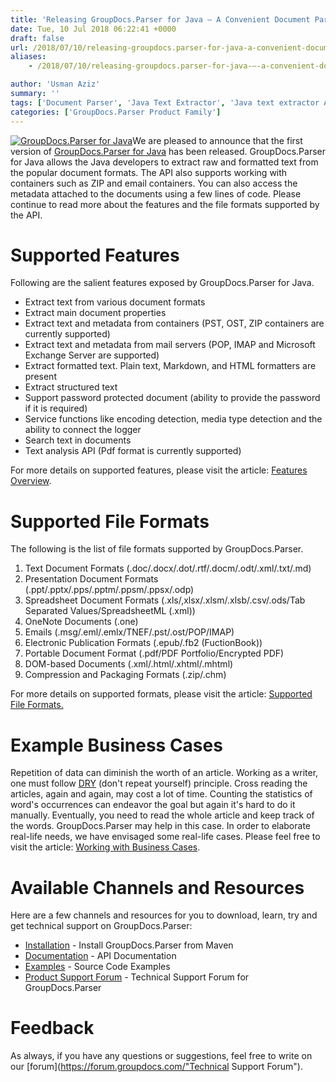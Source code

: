 ```yaml
---
title: 'Releasing GroupDocs.Parser for Java – A Convenient Document Parser API'
date: Tue, 10 Jul 2018 06:22:41 +0000
draft: false
url: /2018/07/10/releasing-groupdocs.parser-for-java-a-convenient-document-parser-api/
aliases:
    - /2018/07/10/releasing-groupdocs.parser-for-java-–-a-convenient-document-parser-api/

author: 'Usman Aziz'
summary: ''
tags: ['Document Parser', 'Java Text Extractor', 'Java text extractor API', 'text extractor API for Java', 'text parser', 'GroupDocs.Parser for Java', 'GroupDocs.Parser for Java Releases']
categories: ['GroupDocs.Parser Product Family']
---
```


[![GroupDocs.Parser for Java](http://blog.groupdocs.com/wp-content/uploads/sites/4/2018/06/groupdocs-parser-java.png)](https://products.groupdocs.com/parser/java)We are pleased to announce that the first version of [GroupDocs.Parser for Java](https://products.groupdocs.com/parser/java "GroupDocs.Parser product page") has been released. GroupDocs.Parser for Java allows the Java developers to extract raw and formatted text from the popular document formats. The API also supports working with containers such as ZIP and email containers. You can also access the metadata attached to the documents using a few lines of code. Please continue to read more about the features and the file formats supported by the API.

# Supported Features

Following are the salient features exposed by GroupDocs.Parser for Java.

*   Extract text from various document formats
*   Extract main document properties
*   Extract text and metadata from containers (PST, OST, ZIP containers are currently supported)
*   Extract text and metadata from mail servers (POP, IMAP and Microsoft Exchange Server are supported)
*   Extract formatted text. Plain text, Markdown, and HTML formatters are present
*   Extract structured text
*   Support password protected document (ability to provide the password if it is required)
*   Service functions like encoding detection, media type detection and the ability to connect the logger
*   Search text in documents
*   Text analysis API (Pdf format is currently supported)

For more details on supported features, please visit the article: [Features Overview](https://docs.groupdocs.com/display/parserjava/Features+Overview).

# Supported File Formats

The following is the list of file formats supported by GroupDocs.Parser.

1.  Text Document Formats (.doc/.docx/.dot/.rtf/.docm/.odt/.xml/.txt/.md)
2.  Presentation Document Formats (.ppt/.pptx/.pps/.pptm/.ppsm/.ppsx/.odp)
3.  Spreadsheet Document Formats (.xls/,xlsx/.xlsm/.xlsb/.csv/.ods/Tab Separated Values/SpreadsheetML (.xml))
4.  OneNote Documents (.one)
5.  Emails (.msg/.eml/.emlx/TNEF/.pst/.ost/POP/IMAP)
6.  Electronic Publication Formats (.epub/.fb2 (FuctionBook))
7.  Portable Document Format (.pdf/PDF Portfolio/Encrypted PDF)
8.  DOM-based Documents (.xml/.html/.xhtml/.mhtml)
9.  Compression and Packaging Formats (.zip/.chm)

For more details on supported formats, please visit the article: [Supported File Formats.](https://docs.groupdocs.com/parser/java/ "GroupDocs.Parser supported file formats")

# Example Business Cases

Repetition of data can diminish the worth of an article. Working as a writer, one must follow [DRY](https://en.wikipedia.org/wiki/Don%27t_repeat_yourself) (don't repeat yourself) principle. Cross reading the articles, again and again, may cost a lot of time. Counting the statistics of word's occurrences can endeavor the goal but again it's hard to do it manually. Eventually, you need to read the whole article and keep track of the words. GroupDocs.Parser may help in this case. In order to elaborate real-life needs, we have envisaged some real-life cases. Please feel free to visit the article: [Working with Business Cases](https://docs.groupdocs.com/parser/java/).

# Available Channels and Resources

Here are a few channels and resources for you to download, learn, try and get technical support on GroupDocs.Parser:

*   [Installation](https://artifact.groupdocs.com/webapp/#/artifacts/browse/tree/General/repo/com/groupdocs/groupdocs-parser "GroupDocs.Parser Installation") - Install GroupDocs.Parser from Maven
*   [Documentation](https://docs.groupdocs.com/display/parserjava/Introducing+GroupDocs.Parser+for+Java "Parser API documentation") - API Documentation
*   [Examples](https://github.com/groupdocs-parser/GroupDocs.Parser-for-Java "How to use Parser API") - Source Code Examples
*   [Product Support Forum](https://forum.groupdocs.com/c/parser) - Technical Support Forum for GroupDocs.Parser

# Feedback

As always, if you have any questions or suggestions, feel free to write on our [forum](https://forum.groupdocs.com/"Technical Support Forum").





